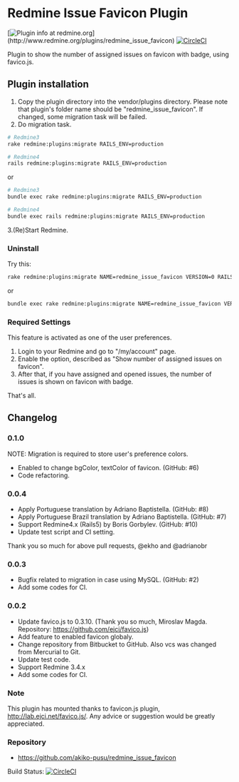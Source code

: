 # Redmine Issue Favicon Plugin

[![Plugin info at redmine.org](https://img.shields.io/badge/Redmine-plugin-green.svg?)](http://www.redmine.org/plugins/redmine_issue_favicon)
[![CircleCI](https://circleci.com/gh/akiko-pusu/redmine_issue_favicon/tree/master.svg?style=shield)](https://circleci.com/gh/akiko-pusu/redmine_issue_favicon/tree/master)

Plugin to show the number of assigned issues on favicon with badge, using
favico.js.

## Plugin installation

1. Copy the plugin directory into the vendor/plugins directory. Please note
    that plugin's folder name should be "redmine_issue_favicon". If changed,
    some migration task will be failed.
2. Do migration task.

```bash
# Redmine3
rake redmine:plugins:migrate RAILS_ENV=production

# Redmine4
rails redmine:plugins:migrate RAILS_ENV=production
```

or

```bash
# Redmine3
bundle exec rake redmine:plugins:migrate RAILS_ENV=production

# Redmine4
bundle exec rails redmine:plugins:migrate RAILS_ENV=production
```

3.(Re)Start Redmine.

### Uninstall

Try this:

```bash
rake redmine:plugins:migrate NAME=redmine_issue_favicon VERSION=0 RAILS_ENV=production
```

or

```bash
bundle exec rake redmine:plugins:migrate NAME=redmine_issue_favicon VERSION=0 RAILS_ENV=production
```

### Required Settings

This feature is activated as one of the user preferences.

1. Login to your Redmine and go to "/my/account" page.
2. Enable the option, described as "Show number of assigned issues on
   favicon".
3. After that, if you have assigned and opened issues, the number of issues
   is shown on favicon with badge.

That's all.

## Changelog

### 0.1.0

NOTE: Migration is required to store user's preference colors.

* Enabled to change bgColor, textColor of favicon. (GitHub: #6)
* Code refactoring.

### 0.0.4

* Apply Portuguese translation by Adriano Baptistella. (GitHub: #8)
* Apply Portuguese Brazil translation by Adriano Baptistella. (GitHub: #7)
* Support Redmine4.x (Rails5) by Boris Gorbylev. (GitHub: #10)
* Update test script and CI setting.

Thank you so much for above pull requests, @ekho and @adrianobr

### 0.0.3

* Bugfix related to migration in case using MySQL. (GitHub: #2)
* Add some codes for CI.

### 0.0.2

* Update favico.js to 0.3.10. (Thank you so much, Miroslav Magda. Repository: https://github.com/ejci/favico.js)
* Add feature to enabled favicon globaly.
* Change repository from Bitbucket to GitHub. Also vcs was changed from Mercurial to Git.
* Update test code.
* Support Redmine 3.4.x
* Add some codes for CI.

### Note

This plugin has mounted thanks to favicon.js plugin, http://lab.ejci.net/favico.js/.
Any advice or suggestion would be greatly appreciated.

### Repository

* https://github.com/akiko-pusu/redmine_issue_favicon

Build Status: [![CircleCI](https://circleci.com/gh/akiko-pusu/redmine_issue_favicon/tree/master.svg?style=svg)](https://circleci.com/gh/akiko-pusu/redmine_issue_favicon/tree/master)
